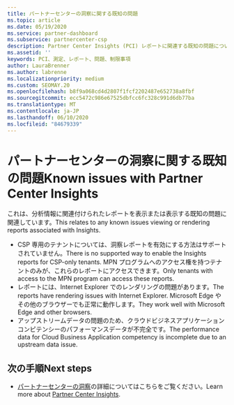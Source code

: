 ```yaml
---
title: パートナーセンターの洞察に関する既知の問題
ms.topic: article
ms.date: 05/19/2020
ms.service: partner-dashboard
ms.subservice: partnercenter-csp
description: Partner Center Insights (PCI) レポートに関連する既知の問題について説明します。
ms.assetid: ''
keywords: PCI、測定、レポート、問題、制限事項
author: LauraBrenner
ms.author: labrenne
ms.localizationpriority: medium
ms.custom: SEOMAY.20
ms.openlocfilehash: b8f9a068cd4d2807f1fcf2202487e652738a8fbf
ms.sourcegitcommit: ecc5472c986e67525dbfcc6fc328c991d6db77ba
ms.translationtype: MT
ms.contentlocale: ja-JP
ms.lasthandoff: 06/10/2020
ms.locfileid: "84679339"
---
```

# <a name="known-issues-with-partner-center-insights"></a><span data-ttu-id="83b6e-104">パートナーセンターの洞察に関する既知の問題</span><span class="sxs-lookup"><span data-stu-id="83b6e-104">Known issues with Partner Center Insights</span></span>

<span data-ttu-id="83b6e-105">これは、分析情報に関連付けられたレポートを表示または表示する既知の問題に関連しています。</span><span class="sxs-lookup"><span data-stu-id="83b6e-105">This relates to any known issues viewing or rendering reports associated with Insights.</span></span>

- <span data-ttu-id="83b6e-106">CSP 専用のテナントについては、洞察レポートを有効にする方法はサポートされていません。</span><span class="sxs-lookup"><span data-stu-id="83b6e-106">There is no supported way to enable the Insights reports for CSP-only tenants.</span></span> <span data-ttu-id="83b6e-107">MPN プログラムへのアクセス権を持つテナントのみが、これらのレポートにアクセスできます。</span><span class="sxs-lookup"><span data-stu-id="83b6e-107">Only tenants with access to the MPN program can access these reports.</span></span>
- <span data-ttu-id="83b6e-108">レポートには、Internet Explorer でのレンダリングの問題があります。</span><span class="sxs-lookup"><span data-stu-id="83b6e-108">The reports have rendering issues with Internet Explorer.</span></span> <span data-ttu-id="83b6e-109">Microsoft Edge やその他のブラウザーでも正常に動作します。</span><span class="sxs-lookup"><span data-stu-id="83b6e-109">They work well with Microsoft Edge and other browsers.</span></span>
- <span data-ttu-id="83b6e-110">アップストリームデータの問題のため、クラウドビジネスアプリケーションコンピテンシーのパフォーマンスデータが不完全です。</span><span class="sxs-lookup"><span data-stu-id="83b6e-110">The performance data for Cloud Business Application competency is incomplete due to an upstream data issue.</span></span>

## <a name="next-steps"></a><span data-ttu-id="83b6e-111">次の手順</span><span class="sxs-lookup"><span data-stu-id="83b6e-111">Next steps</span></span>

- <span data-ttu-id="83b6e-112">[パートナーセンターの洞察](partner-center-insights.md)の詳細についてはこちらをご覧ください。</span><span class="sxs-lookup"><span data-stu-id="83b6e-112">Learn more about [Partner Center Insights](partner-center-insights.md).</span></span>
